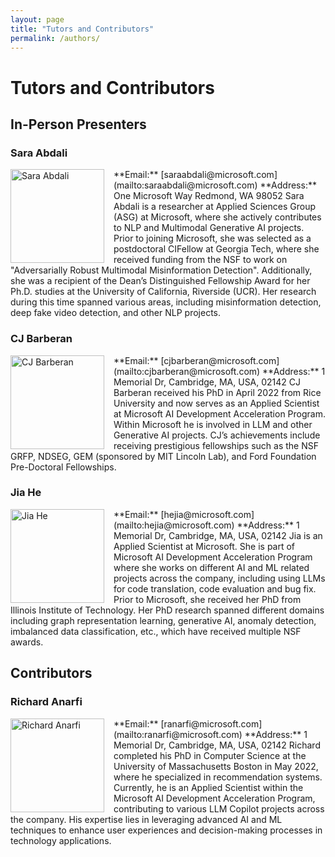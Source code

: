 ```yaml
---
layout: page
title: "Tutors and Contributors"
permalink: /authors/
---
```


# Tutors and Contributors

## In-Person Presenters

### Sara Abdali
<img src="{{ site.baseurl }}/assets/images/sara_photo.jpg" alt="Sara Abdali" style="width:150px; float:left; margin-right:15px;" /> 
**Email:** [saraabdali@microsoft.com](mailto:saraabdali@microsoft.com)  
**Address:** One Microsoft Way Redmond, WA 98052  
Sara Abdali is a researcher at Applied Sciences Group (ASG) at Microsoft, where she actively contributes to NLP and Multimodal Generative AI projects. Prior to joining Microsoft, she was selected as a postdoctoral CIFellow at Georgia Tech, where she received funding from the NSF to work on "Adversarially Robust Multimodal Misinformation Detection". Additionally, she was a recipient of the Dean’s Distinguished Fellowship Award for her Ph.D. studies at the University of California, Riverside (UCR). Her research during this time spanned various areas, including misinformation detection, deep fake video detection, and other NLP projects.

<div style="clear:both;"></div>

### CJ Barberan
<img src="{{ site.baseurl }}/assets/images/cj_photo.jpg" alt="CJ Barberan" style="width:150px; float:left; margin-right:15px;" /> 
**Email:** [cjbarberan@microsoft.com](mailto:cjbarberan@microsoft.com)  
**Address:** 1 Memorial Dr, Cambridge, MA, USA, 02142  
CJ Barberan received his PhD in April 2022 from Rice University and now serves as an Applied Scientist at Microsoft AI Development Acceleration Program. Within Microsoft he is involved in LLM and other Generative AI projects. CJ’s achievements include receiving prestigious fellowships such as the NSF GRFP, NDSEG, GEM (sponsored by MIT Lincoln Lab), and Ford Foundation Pre-Doctoral Fellowships.

<div style="clear:both;"></div>

### Jia He
<img src="{{ site.baseurl }}/assets/images/jia_photo.jpg" alt="Jia He" style="width:150px; float:left; margin-right:15px;" />
**Email:** [hejia@microsoft.com](mailto:hejia@microsoft.com)  
**Address:** 1 Memorial Dr, Cambridge, MA, USA, 02142  
Jia is an Applied Scientist at Microsoft. She is part of Microsoft AI Development Acceleration Program where she works on different AI and ML related projects across the company, including using LLMs for code translation, code evaluation and bug fix. Prior to Microsoft, she received her PhD from Illinois Institute of Technology. Her PhD research spanned different domains including graph representation learning, generative AI, anomaly detection, imbalanced data classification, etc., which have received multiple NSF awards.

<div style="clear:both;"></div>

## Contributors

### Richard Anarfi
<img src="{{ site.baseurl }}/assets/images/richard_photo.jpg" alt="Richard Anarfi" style="width:150px; float:left; margin-right:15px;" /> 
**Email:** [ranarfi@microsoft.com](mailto:ranarfi@microsoft.com)  
**Address:** 1 Memorial Dr, Cambridge, MA, USA, 02142  
Richard completed his PhD in Computer Science at the University of Massachusetts Boston in May 2022, where he specialized in recommendation systems. Currently, he is an Applied Scientist within the Microsoft AI Development Acceleration Program, contributing to various LLM Copilot projects across the company. His expertise lies in leveraging advanced AI and ML techniques to enhance user experiences and decision-making processes in technology applications.

<div style="clear:both;"></div>
